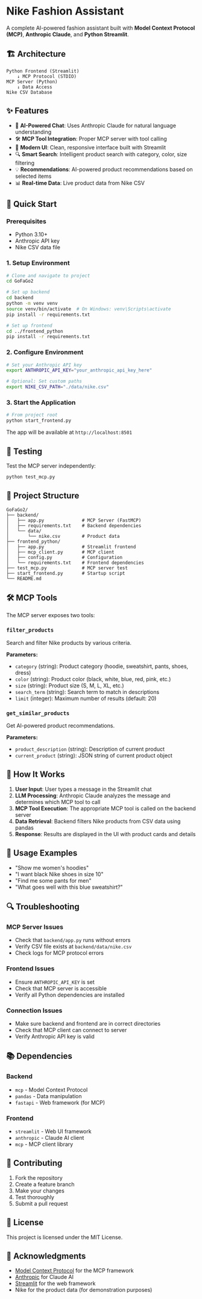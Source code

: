 # Nike Fashion Assistant

A complete AI-powered fashion assistant built with **Model Context Protocol (MCP)**, **Anthropic Claude**, and **Python Streamlit**.

## 🏗️ Architecture

```
Python Frontend (Streamlit)
    ↓ MCP Protocol (STDIO)
MCP Server (Python)
    ↓ Data Access
Nike CSV Database
```

## ✨ Features

- 🤖 **AI-Powered Chat**: Uses Anthropic Claude for natural language understanding
- 🛠️ **MCP Tool Integration**: Proper MCP server with tool calling
- 🎨 **Modern UI**: Clean, responsive interface built with Streamlit
- 🔍 **Smart Search**: Intelligent product search with category, color, size filtering
- 💡 **Recommendations**: AI-powered product recommendations based on selected items
- 📊 **Real-time Data**: Live product data from Nike CSV

## 🚀 Quick Start

### Prerequisites

- Python 3.10+
- Anthropic API key
- Nike CSV data file

### 1. Setup Environment

```bash
# Clone and navigate to project
cd GoFaGo2

# Set up backend
cd backend
python -m venv venv
source venv/bin/activate  # On Windows: venv\Scripts\activate
pip install -r requirements.txt

# Set up frontend
cd ../frontend_python
pip install -r requirements.txt
```

### 2. Configure Environment

```bash
# Set your Anthropic API key
export ANTHROPIC_API_KEY="your_anthropic_api_key_here"

# Optional: Set custom paths
export NIKE_CSV_PATH="./data/nike.csv"
```

### 3. Start the Application

```bash
# From project root
python start_frontend.py
```

The app will be available at `http://localhost:8501`

## 🧪 Testing

Test the MCP server independently:

```bash
python test_mcp.py
```

## 📁 Project Structure

```
GoFaGo2/
├── backend/
│   ├── app.py              # MCP Server (FastMCP)
│   ├── requirements.txt    # Backend dependencies
│   └── data/
│       └── nike.csv        # Product data
├── frontend_python/
│   ├── app.py              # Streamlit frontend
│   ├── mcp_client.py       # MCP client
│   ├── config.py           # Configuration
│   └── requirements.txt    # Frontend dependencies
├── test_mcp.py             # MCP server test
├── start_frontend.py       # Startup script
└── README.md
```

## 🛠️ MCP Tools

The MCP server exposes two tools:

### `filter_products`
Search and filter Nike products by various criteria.

**Parameters:**
- `category` (string): Product category (hoodie, sweatshirt, pants, shoes, dress)
- `color` (string): Product color (black, white, blue, red, pink, etc.)
- `size` (string): Product size (S, M, L, XL, etc.)
- `search_term` (string): Search term to match in descriptions
- `limit` (integer): Maximum number of results (default: 20)

### `get_similar_products`
Get AI-powered product recommendations.

**Parameters:**
- `product_description` (string): Description of current product
- `current_product` (string): JSON string of current product object

## 🔧 How It Works

1. **User Input**: User types a message in the Streamlit chat
2. **LLM Processing**: Anthropic Claude analyzes the message and determines which MCP tool to call
3. **MCP Tool Execution**: The appropriate MCP tool is called on the backend server
4. **Data Retrieval**: Backend filters Nike products from CSV data using pandas
5. **Response**: Results are displayed in the UI with product cards and details

## 🎯 Usage Examples

- "Show me women's hoodies"
- "I want black Nike shoes in size 10"
- "Find me some pants for men"
- "What goes well with this blue sweatshirt?"

## 🔍 Troubleshooting

### MCP Server Issues
- Check that `backend/app.py` runs without errors
- Verify CSV file exists at `backend/data/nike.csv`
- Check logs for MCP protocol errors

### Frontend Issues
- Ensure `ANTHROPIC_API_KEY` is set
- Check that MCP server is accessible
- Verify all Python dependencies are installed

### Connection Issues
- Make sure backend and frontend are in correct directories
- Check that MCP client can connect to server
- Verify Anthropic API key is valid

## 📚 Dependencies

### Backend
- `mcp` - Model Context Protocol
- `pandas` - Data manipulation
- `fastapi` - Web framework (for MCP)

### Frontend
- `streamlit` - Web UI framework
- `anthropic` - Claude AI client
- `mcp` - MCP client library

## 🤝 Contributing

1. Fork the repository
2. Create a feature branch
3. Make your changes
4. Test thoroughly
5. Submit a pull request

## 📄 License

This project is licensed under the MIT License.

## 🙏 Acknowledgments

- [Model Context Protocol](https://modelcontextprotocol.io/) for the MCP framework
- [Anthropic](https://www.anthropic.com/) for Claude AI
- [Streamlit](https://streamlit.io/) for the web framework
- Nike for the product data (for demonstration purposes)